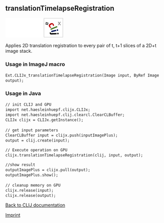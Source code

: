 ## translationTimelapseRegistration
<img src="images/mini_empty_logo.png"/><img src="images/mini_empty_logo.png"/><img src="images/mini_clijx_logo.png"/>

Applies 2D translation registration to every pair of t, t+1 slices of a 2D+t image stack.

### Usage in ImageJ macro
```
Ext.CLIJx_translationTimelapseRegistration(Image input, ByRef Image output);
```


### Usage in Java
```
// init CLIJ and GPU
import net.haesleinhuepf.clijx.CLIJx;
import net.haesleinhuepf.clij.clearcl.ClearCLBuffer;
CLIJx clijx = CLIJx.getInstance();

// get input parameters
ClearCLBuffer input = clijx.push(inputImagePlus);
output = clij.create(input);
```

```
// Execute operation on GPU
clijx.translationTimelapseRegistration(clij, input, output);
```

```
//show result
outputImagePlus = clijx.pull(output);
outputImagePlus.show();

// cleanup memory on GPU
clijx.release(input);
clijx.release(output);
```


[Back to CLIJ documentation](https://clij.github.io/)

[Imprint](https://clij.github.io/imprint)
